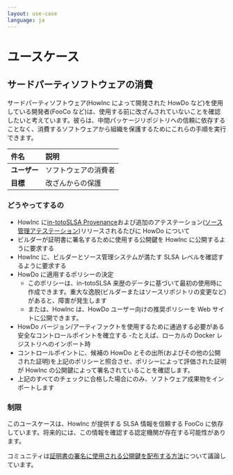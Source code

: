 ```yaml
---
layout: use-case
language: ja
---
```


# ユースケース

## サードパーティソフトウェアの消費

サードパーティソフトウェア(HowInc によって開発された HowDo など)を使用している開発者(FooCo など)は、使用する前に改ざんされていないことを確認したいと考えています。彼らは、中間パッケージリポジトリへの信頼に依存することなく、消費するソフトウェアから組織を保護するためにこれらの手順を実行できます。

| 件名         | 説明                 |
| :----------- | :------------------- |
| **ユーザー** | ソフトウェアの消費者 |
| **目標**     | 改ざんからの保護     |

### どうやってするの

-   HowInc に[in-totoSLSA Provenance](https://slsa.dev/provenance)および追加のアテステーション([ソース管理アテステーション](https://github.com/in-toto/attestation/issues/47))リリースされるたびに HowDo について
-   ビルダーが証明書に署名するために使用する公開鍵を HowInc に公開するように要求する
-   HowInc に、ビルダーとソース管理システムが満たす SLSA レベルを確認するように要求する
-   HowDo に適用するポリシーの決定
    -   このポリシーは、in-totoSLSA 来歴のデータに基づいて最初の使用時に作成できます。重大な逸脱(ビルダーまたはソースリポジトリの変更など)があると、障害が発生します
    -   または、HowInc は、HowDo ユーザー向けの推奨ポリシーを Web サイトに公開できます。
-   HowDo バージョン/アーティファクトを使用するために通過する必要がある安全なコントロールポイントを確立する
    -たとえば、ローカルの Docker レジストリへのインポート時
-   コントロールポイントに、候補の HowDo とその出所(およびその他の公開された証明)を上記のポリシーと照合させ、ポリシーによって評価された証明が HowInc の公開鍵によって署名されていることを確認します。
-   上記のすべてのチェックに合格した場合にのみ、ソフトウェア成果物をインポートします

### 制限

このユースケースは、HowInc が提供する SLSA 情報を信頼する FooCo に依存しています。将来的には、この情報を確認する認定機関が存在する可能性があります。

コミュニティは[証明書の署名に使用される公開鍵を配布する方法](https://github.com/slsa-framework/slsa/issues/101)について議論しています。
